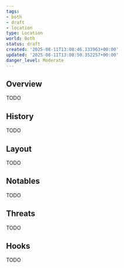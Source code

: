 ```yaml
---
tags:
- both
- draft
- location
type: Location
world: Both
status: draft
created: '2025-08-11T13:08:46.333963+00:00'
updated: '2025-08-11T13:08:50.352257+00:00'
danger_level: Moderate
---
```



## Overview

TODO
## History

TODO
## Layout

TODO
## Notables

TODO
## Threats

TODO
## Hooks

TODO
